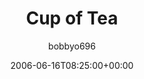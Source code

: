 ---
title: 'Cup of Tea'
posts: 3
hash: 't521'
author: 'bobbyo696'
date: 2006-06-16T08:25:00+00:00
sources:
  - http://forums.tokipona.org/viewtopic.php%3Ft=521.html
---